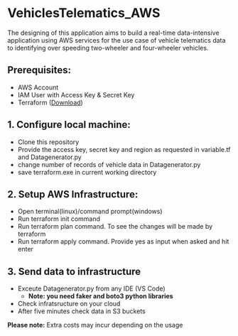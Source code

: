 # VehiclesTelematics_AWS
 The designing of this application aims to build a real-time data-intensive application using AWS services for the use case of vehicle telematics data to identifying over speeding two-wheeler and four-wheeler vehicles.


  ## Prerequisites:

- AWS Account
- IAM User with Access Key & Secret Key
- Terraform ([Download](https://www.terraform.io/downloads))

## 1. Configure local machine:

- Clone this repository
- Provide the access key, secret key and region as requested in variable.tf and Datagenerator.py
- change number of records of vehicle data in Datagenerator.py
- save terraform.exe in current working directory

## 2. Setup AWS Infrastructure:

- Open terminal(linux)/command prompt(windows)
- Run terraform init command
- Run terraform plan command. To see the changes will be made by terraform
- Run terraform apply command. Provide yes as input when asked and hit enter 

## 3. Send data to infrastructure

- Exceute Datagenerator.py from any IDE (VS Code)
   - **Note: you need faker and boto3 python libraries**
- Check infratsructure on your cloud
- After five minutes check data in S3 buckets


**Please note:** Extra costs may incur depending on the usage